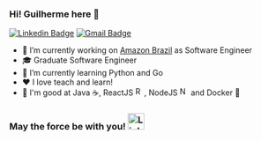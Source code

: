 ### Hi! Guilherme here 👋

[![Linkedin Badge](https://img.shields.io/badge/-LinkedIn-blue?style=flat-square&logo=Linkedin&logoColor=white)](https://www.linkedin.com/in/guilherme-adesouza/)
[![Gmail Badge](https://img.shields.io/badge/-Gmail-c14438?style=flat-square&logo=Gmail&logoColor=white)](mailto:guilherme.souza2@universo.univates.br)

- 🔭 I’m currently working on [Amazon Brazil](https://www.amazon.com.br/) as Software Engineer
- :mortar_board: Graduate Software Engineer 
- 🌱 I’m currently learning Python and Go
- :heart: I love teach and learn!
- :muscle: I'm good at Java :coffee:, ReactJS <img alt="ReactJS Logo" src="https://reactjs.org/favicon.ico" height="16">, NodeJS <img alt="NodeJS Logo" src="https://nodejs.org/favicon.ico" height="16"> and Docker :whale:

### May the force be with you! <img alt="Lightsaber" width="30" src="https://emojis.slackmojis.com/emojis/images/1482947228/1532/lightsaber.png?1482947228"/>
